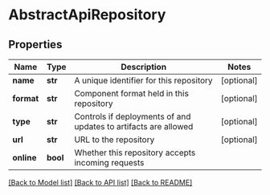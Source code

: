 # AbstractApiRepository

## Properties

| Name       | Type     | Description                                                     | Notes      |
| ---------- | -------- | --------------------------------------------------------------- | ---------- |
| **name**   | **str**  | A unique identifier for this repository                         | [optional] |
| **format** | **str**  | Component format held in this repository                        | [optional] |
| **type**   | **str**  | Controls if deployments of and updates to artifacts are allowed | [optional] |
| **url**    | **str**  | URL to the repository                                           | [optional] |
| **online** | **bool** | Whether this repository accepts incoming requests               |

[[Back to Model list]](../README.md#documentation-for-models) [[Back to API list]](../README.md#documentation-for-api-endpoints) [[Back to README]](../README.md)
